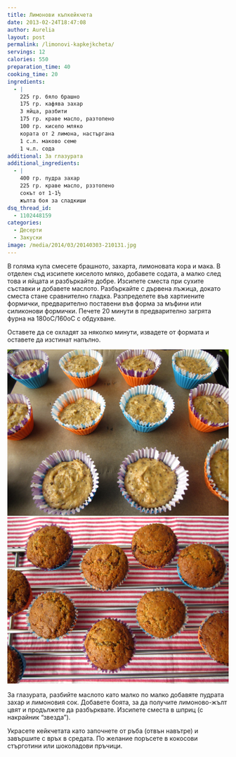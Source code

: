 ```yaml
---
title: Лимонови къпкейкчета
date: 2013-02-24T18:47:08
author: Aurelia
layout: post
permalink: /limonovi-kapkejkcheta/
servings: 12
calories: 550
preparation_time: 40
cooking_time: 20
ingredients:
  - |
    225 гр. бяло брашно
    175 гр. кафява захар
    3 яйца, разбити
    175 гр. краве масло, разтопено
    100 гр. кисело мляко
    кората от 2 лимона, настъргана
    1 с.л. маково семе
    1 ч.л. сода
additional: За глазурата
additional_ingredients:
  - |
    400 гр. пудра захар
    225 гр. краве масло, рззтопено
    сокът от 1-1½
    жълта боя за сладкиши
dsq_thread_id:
  - 1102448159
categories:
  - Десерти
  - Закуски
image: /media/2014/03/20140303-210131.jpg
---
```

В голяма купа смесете брашното, захарта, лимоновата кора и мака. В отделен съд изсипете киселото мляко, добавете содата, а малко след това и яйцата и разбъркайте добре. Изсипете сместа при сухите съставки и добавете маслото. Разбъркайте с дървена лъжица, докато сместа стане сравнително гладка. Разпределете във хартиените формички, предварително поставени във форма за мъфини или силиконови формички. Печете 20 минути в предварително загрята фурна на 180оС/160оС с обдухване.
  
Оставете да се охладят за няколко минути, извадете от формата и оставете да изстинат напълно.
  
<img src="/media/2013/02/IMG_9309.jpg" class="alignleft" />
<img src="/media/2013/02/IMG_9310.jpg" class="alignright" />
  
За глазурата, разбийте маслото като малко по малко добавяте пудрата захар и лимоновия сок. Добавете боята, за да получите лимоново-жълт цвят и продължете да разбърквате. Изсипете сместа в шприц (с накрайник &#8220;звезда&#8221;).
  
Украсете кейкчетата като започнете от ръба (отвън навътре) и завършите с връх в средата. По желание поръсете в кокосови стърготини или шоколадови пръчици.